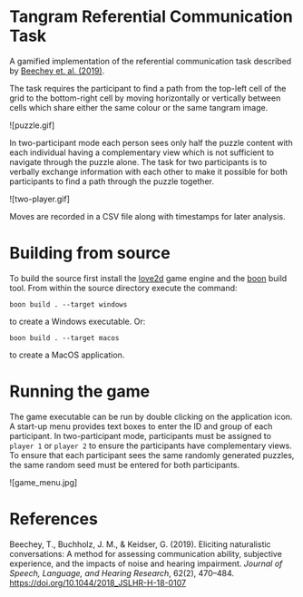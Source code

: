 # Tangram Referential Communication Task

A gamified implementation of the referential communication task described by [Beechey et. al. (2019)](https://doi.org/10.1044/2018_JSLHR-H-18-0107).

The task requires the participant to find a path from the top-left cell of the grid to the bottom-right cell by moving horizontally or vertically between cells which share either the same colour or the same tangram image.

![puzzle.gif]

In two-participant mode each person sees only half the puzzle content with each individual having a complementary view which is not sufficient to navigate through the puzzle alone. The task for two participants is to verbally exchange information with each other to make it possible for both participants to find a path through the puzzle together.

![two-player.gif]

Moves are recorded in a CSV file along with timestamps for later analysis.

# Building from source

To build the source first install the [love2d](https://www.love2d.org/) game engine and the [boon](https://github.com/camchenry/boon) build tool. From within the source directory execute the command:

```
boon build . --target windows
```

to create a Windows executable. Or:

```
boon build . --target macos
```

to create a MacOS application.

# Running the game

The game executable can be run by double clicking on the application icon. A start-up menu provides text boxes to enter the ID and group of each participant. In two-participant mode, participants must be assigned to `player 1` or `player 2` to ensure the participants have complementary views. To ensure that each participant sees the same randomly generated puzzles, the same random seed must be entered for both participants.



![game_menu.jpg]

# References

Beechey, T., Buchholz, J. M., & Keidser, G. (2019). Eliciting naturalistic conversations: A method for assessing communication ability, subjective experience, and the impacts of noise and hearing impairment. _Journal of Speech, Language, and Hearing Research_, 62(2), 470–484. https://doi.org/10.1044/2018_JSLHR-H-18-0107
